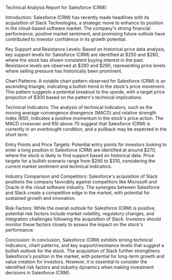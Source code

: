 Technical Analysis Report for Salesforce (CRM):

Introduction:
Salesforce (CRM) has recently made headlines with its acquisition of Slack Technologies, a strategic move to enhance its position in the cloud-based software market. The company's strong financial performance, positive market sentiment, and promising future outlook have contributed to investor confidence in its growth potential.

Key Support and Resistance Levels:
Based on historical price data analysis, key support levels for Salesforce (CRM) are identified at $250 and $260, where the stock has shown consistent buying interest in the past. Resistance levels are observed at $280 and $290, representing price levels where selling pressure has historically been prominent.

Chart Patterns:
A notable chart pattern observed for Salesforce (CRM) is an ascending triangle, indicating a bullish trend in the stock's price movement. This pattern suggests a potential breakout to the upside, with a target price projection of $300 based on the pattern's technical implications.

Technical Indicators:
The analysis of technical indicators, such as the moving average convergence divergence (MACD) and relative strength index (RSI), indicates a positive momentum in the stock's price action. The MACD crossover and RSI above 70 suggest that Salesforce (CRM) is currently in an overbought condition, and a pullback may be expected in the short term.

Entry Points and Price Targets:
Potential entry points for investors looking to enter a long position in Salesforce (CRM) are identified at around $270, where the stock is likely to find support based on historical data. Price targets for a bullish scenario range from $290 to $310, considering the current market sentiment and technical indicators.

Industry Comparison and Competitors:
Salesforce's acquisition of Slack positions the company favorably against competitors like Microsoft and Oracle in the cloud software industry. The synergies between Salesforce and Slack create a competitive edge in the market, with potential for sustained growth and innovation.

Risk Factors:
While the overall outlook for Salesforce (CRM) is positive, potential risk factors include market volatility, regulatory changes, and integration challenges following the acquisition of Slack. Investors should monitor these factors closely to assess the impact on the stock's performance.

Conclusion:
In conclusion, Salesforce (CRM) exhibits strong technical indicators, chart patterns, and key support/resistance levels that suggest a bullish outlook for the stock. The acquisition of Slack further strengthens Salesforce's position in the market, with potential for long-term growth and value creation for investors. However, it is essential to consider the identified risk factors and industry dynamics when making investment decisions in Salesforce (CRM).